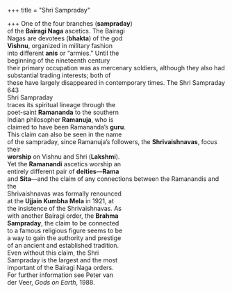 +++
title = "Shri Sampraday"

+++
One of the four branches (**sampraday**)  
of the **Bairagi Naga** ascetics. The Bairagi  
Nagas are devotees (**bhakta**) of the god  
**Vishnu**, organized in military fashion  
into different **anis** or “armies.” Until the  
beginning of the nineteenth century  
their primary occupation was as mercenary soldiers, although they also had  
substantial trading interests; both of  
these have largely disappeared in contemporary times. The Shri Sampraday  
643  
Shri Sampraday  
traces its spiritual lineage through the  
poet-saint **Ramananda** to the southern  
Indian philosopher **Ramanuja**, who is  
claimed to have been Ramananda’s **guru**.  
This claim can also be seen in the name  
of the sampraday, since Ramanuja’s followers, the **Shrivaishnavas**, focus their  
**worship** on Vishnu and Shri (**Lakshmi**).  
Yet the **Ramanandi** ascetics worship an  
entirely different pair of **deities**—**Rama**  
and **Sita**—and the claim of any connections between the Ramanandis and the  
Shrivaishnavas was formally renounced  
at the **Ujjain Kumbha Mela** in 1921, at  
the insistence of the Shrivaishnavas. As  
with another Bairagi order, the **Brahma**  
**Sampraday**, the claim to be connected  
to a famous religious figure seems to be  
a way to gain the authority and prestige  
of an ancient and established tradition.  
Even without this claim, the Shri  
Sampraday is the largest and the most  
important of the Bairagi Naga orders.  
For further information see Peter van  
der Veer, *Gods on Earth*, 1988.